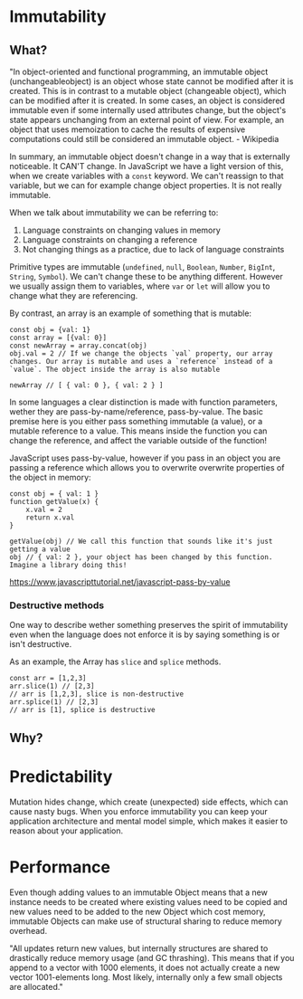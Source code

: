 # Immutability

## What?

"In object-oriented and functional programming, an immutable object (unchangeableobject) is an object whose state cannot be modified after it is created. This is in contrast to a mutable object (changeable object), which can be modified after it is created. In some cases, an object is considered immutable even if some internally used attributes change, but the object's state appears unchanging from an external point of view. For example, an object that uses memoization to cache the results of expensive computations could still be considered an immutable object. - Wikipedia

In summary, an immutable object doesn't change in a way that is externally noticeable. It CAN'T change. In JavaScript we have a light version of this, when we create variables with a `const` keyword. We can't reassign to that variable, but we can for example change object properties. It is not really immutable.

When we talk about immutability we can be referring to:
1. Language constraints on changing values in memory
2. Language constraints on changing a reference
3. Not changing things as a practice, due to lack of language constraints

Primitive types are immutable (`undefined`, `null`, `Boolean`, `Number`, `BigInt`, `String`, `Symbol`). We can't change these to be anything different. However we usually assign them to variables, where `var` or `let` will allow you to change what they are referencing. 

By contrast, an array is an example of something that is mutable:
```
const obj = {val: 1}
const array = [{val: 0}]
const newArray = array.concat(obj)
obj.val = 2 // If we change the objects `val` property, our array changes. Our array is mutable and uses a `reference` instead of a `value`. The object inside the array is also mutable

newArray // [ { val: 0 }, { val: 2 } ]

```

In some languages a clear distinction is made with function parameters, wether they are pass-by-name/reference, pass-by-value. The basic premise here is you either pass something immutable (a value), or a mutable reference to a value. This means inside the function you can change the reference, and affect the variable outside of the function!

JavaScript uses pass-by-value, however if you pass in an object you are passing a reference which allows you to overwrite overwrite properties of the object in memory:

```
const obj = { val: 1 }
function getValue(x) {
    x.val = 2
    return x.val
}

getValue(obj) // We call this function that sounds like it's just getting a value
obj // { val: 2 }, your object has been changed by this function. Imagine a library doing this!
```

https://www.javascripttutorial.net/javascript-pass-by-value

### Destructive methods
One way to describe wether something preserves the spirit of immutability even when the language does not enforce it is by saying something is or isn't destructive.

As an example, the Array has `slice` and `splice` methods.
```
const arr = [1,2,3]
arr.slice(1) // [2,3]
// arr is [1,2,3], slice is non-destructive
arr.splice(1) // [2,3]
// arr is [1], splice is destructive
```
## Why?

# Predictability

Mutation hides change, which create (unexpected) side effects, which can cause nasty bugs. When you enforce immutability you can keep your application architecture and mental model simple, which makes it easier to reason about your application.

# Performance

Even though adding values to an immutable Object means that a new instance needs to be created where existing values need to be copied and new values need to be added to the new Object which cost memory, immutable Objects can make use of structural sharing to reduce memory overhead.

"All updates return new values, but internally structures are shared to drastically reduce memory usage (and GC thrashing). This means that if you append to a vector with 1000 elements, it does not actually create a new vector 1001-elements long. Most likely, internally only a few small objects are allocated."

